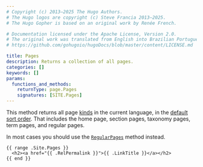 ```yaml
---
# Copyright (c) 2013–2025 The Hugo Authors.
# The Hugo logos are copyright (c) Steve Francia 2013–2025.
# The Hugo Gopher is based on an original work by Renée French.

# Documentation licensed under the Apache License, Version 2.0.
# The original work was translated from English into Brazilian Portuguese.
# https://github.com/gohugoio/hugoDocs/blob/master/content/LICENSE.md

title: Pages
description: Returns a collection of all pages.
categories: []
keywords: []
params:
  functions_and_methods:
    returnType: page.Pages
    signatures: [SITE.Pages]
---
```


This method returns all page [kinds](g) in the current language, in the [default sort order](g). That includes the home page, section pages, taxonomy pages, term pages, and regular pages.

In most cases you should use the [`RegularPages`] method instead.

[`RegularPages`]: /methods/site/regularpages/

```go-html-template
{{ range .Site.Pages }}
  <h2><a href="{{ .RelPermalink }}">{{ .LinkTitle }}</a></h2>
{{ end }}
```
